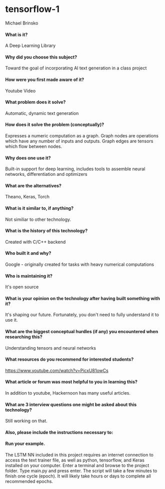 # tensorflow-1
Michael Brinsko

#### What is it?
A Deep Learning Library

#### Why did you choose this subject?
Toward the goal of incorporating AI text generation in a class project

#### How were you first made aware of it?
Youtube Video

#### What problem does it solve?
Automatic, dynamic text generation

#### How does it solve the problem (conceptually)?
Expresses a numeric computation as a graph. Graph nodes are operations which have any number of inputs and outputs. Graph edges are tensors which flow between nodes.

#### Why does one use it?
Built-in support for deep learning, includes tools to assemble neural networks, differentiation and optimizers

#### What are the alternatives?
Theano, Keras, Torch

#### What is it similar to, if anything?
Not similiar to other technology.

#### What is the history of this technology?
Created with C/C++ backend
 
#### Who built it and why?
Google - originally created for tasks with heavy numerical computations

#### Who is maintaining it?
It's open source

#### What is your opinion on the technology after having built something with it?
It's shaping our future. Fortunately, you don't need to fully understand it to use it.

#### What are the biggest conceptual hurdles (if any) you encountered when researching this?
Understanding tensors and neural networks

#### What resources do you recommend for interested students?
https://www.youtube.com/watch?v=PicxU81owCs

#### What article or forum was most helpful to you in learning this?
In addition to youtube, Hackernoon has many useful articles.

#### What are 3 interview questions one might be asked about this technology?
Still working on that.

#### Also, please include the instructions necessary to:

#### Run your example.
The LSTM NN included in this project requires an internet connection to access the text trainer file, as well as python, tensorflow, and Keras installed on your computer. Enter a terminal and browse to the project folder. Type main.py and press enter. The script will take a few minutes to finish one cycle (epoch). It will likely take hours or days to complete all recommended epochs.

